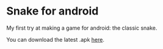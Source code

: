 Snake for android
==============

My first try at making a game for android: the classic snake.

You can download the latest .apk [here](http://bin.joaoan.es/Snake-debug-unaligned.apk).
